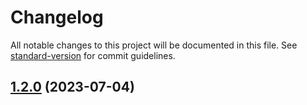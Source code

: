 # Changelog

All notable changes to this project will be documented in this file. See [standard-version](https://github.com/conventional-changelog/standard-version) for commit guidelines.

## [1.2.0](https://github.com/ramannikhil7/TestPackage/compare/v1.1.1...v1.2.0) (2023-07-04)
